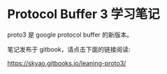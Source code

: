 # Protocol Buffer 3 学习笔记

proto3 是 google protocol buffer 的新版本。

笔记发布于 gitbook，请点击下面的链接阅读:

https://skyao.gitbooks.io/leaning-proto3/




